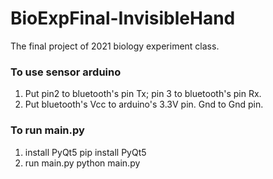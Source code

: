 # BioExpFinal-InvisibleHand
The final project of 2021 biology experiment class.

### To use sensor arduino
1. Put pin2 to bluetooth's pin Tx; pin 3 to bluetooth's pin Rx.
2. Put bluetooth's Vcc to arduino's 3.3V pin. Gnd to Gnd pin.
### To run main.py
1. install PyQt5
    pip install PyQt5
2. run main.py
    python main.py